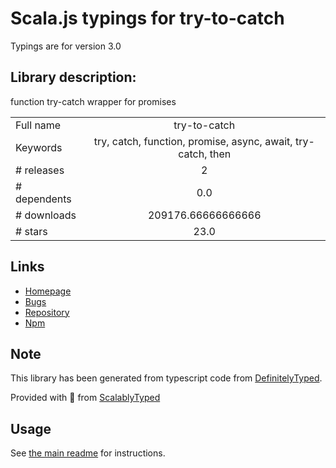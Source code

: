 
# Scala.js typings for try-to-catch

Typings are for version 3.0

## Library description:
function try-catch wrapper for promises

|                    |                 |
| ------------------ | :-------------: |
| Full name          | try-to-catch |
| Keywords           | try, catch, function, promise, async, await, try-catch, then |
| # releases         | 2 |
| # dependents       | 0.0 |
| # downloads        | 209176.66666666666 |
| # stars            | 23.0 |

## Links
- [Homepage](http://github.com/coderaiser/try-to-catch)
- [Bugs](https://github.com/coderaiser/try-to-catch/issues)
- [Repository](https://github.com/coderaiser/try-to-catch)
- [Npm](https://www.npmjs.com/package/try-to-catch)
    


## Note
This library has been generated from typescript code from [DefinitelyTyped](https://definitelytyped.org).

Provided with :purple_heart: from [ScalablyTyped](https://github.com/oyvindberg/ScalablyTyped)

## Usage
See [the main readme](../../readme.md) for instructions.


